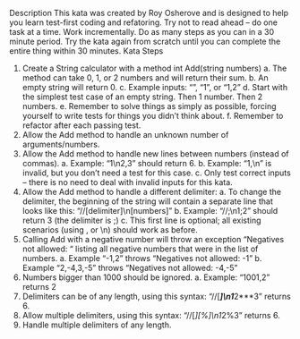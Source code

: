 Description
This kata was created by Roy Osherove and is designed to help you learn test-first coding and refatoring. 
Try not to read ahead – do one task at a time. Work incrementally. Do as many steps as you can in a 30 
minute period. Try the kata again from scratch until you can complete the entire thing within 30 minutes.
Kata Steps
1. Create a String calculator with a method int Add(string numbers)
a. The method can take 0, 1, or 2 numbers and will return their sum.
b. An empty string will return 0.
c. Example inputs: “”, “1”, or “1,2”
d. Start with the simplest test case of an empty string. Then 1 number. Then 2 numbers.
e. Remember to solve things as simply as possible, forcing yourself to write tests for things you 
didn’t think about.
f. Remember to refactor after each passing test.
2. Allow the Add method to handle an unknown number of arguments/numbers.
3. Allow the Add method to handle new lines between numbers (instead of commas).
a. Example: “1\n2,3” should return 6.
b. Example: “1,\n” is invalid, but you don’t need a test for this case.
c. Only test correct inputs – there is no need to deal with invalid inputs for this kata.
4. Allow the Add method to handle a different delimiter:
a. To change the delimiter, the beginning of the string will contain a separate line that looks like 
this: “//[delimiter]\n[numbers]”
b. Example: “//;\n1;2” should return 3 (the delimiter is ;)
c. This first line is optional; all existing scenarios (using , or \n) should work as before.
5. Calling Add with a negative number will throw an exception “Negatives not allowed: “ listing all 
negative numbers that were in the list of numbers.
a. Example “-1,2” throws “Negatives not allowed: -1”
b. Example “2,-4,3,-5” throws “Negatives not allowed: -4,-5”
6. Numbers bigger than 1000 should be ignored.
a. Example: “1001,2” returns 2
7. Delimiters can be of any length, using this syntax: “//[***]\n1***2***3” returns 6.
8. Allow multiple delimiters, using this syntax: “//[*][%]\n1*2%3” returns 6.
9. Handle multiple delimiters of any length.